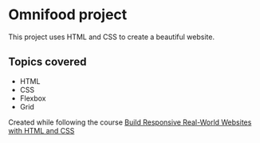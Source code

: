 # Omnifood project
This project uses HTML and CSS to create a beautiful website.

## Topics covered
+ HTML
+ CSS
+ Flexbox
+ Grid

Created while following the course [Build Responsive Real-World Websites with HTML and CSS](https://www.udemy.com/course/design-and-develop-a-killer-website-with-html5-and-css3/)